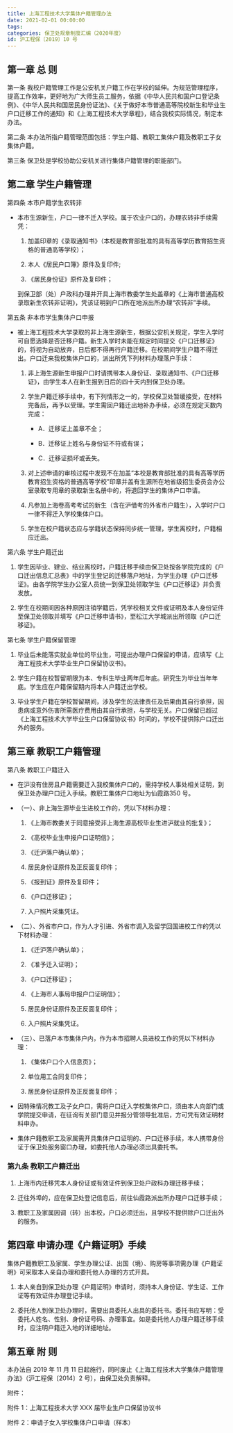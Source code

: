 ```yaml
---
title: 上海工程技术大学集体户籍管理办法
date: 2021-02-01 00:00:00
tags: 
categories: 保卫处规章制度汇编（2020年度）
id: 沪工程保〔2019〕10 号
---
```


## 第一章 总 则

第一条 我校户籍管理工作是公安机关户籍工作在学校的延伸。为规范管理程序，提高工作效率，更好地为广大师生员工服务，依据《中华人民共和国户口登记条例》、《中华人民共和国居民身份证法》、《关于做好本市普通高等院校新生和毕业生户口迁移工作的通知》和《上海工程技术大学章程》，结合我校实际情况，制定本办法。

第二条 本办法所指户籍管理范围包括：学生户籍、教职工集体户籍及教职工子女集体户籍。

第三条 保卫处是学校协助公安机关进行集体户籍管理的职能部门。

## 第二章 学生户籍管理

第四条 本市户籍学生农转非

- 本市生源新生，户口一律不迁入学校。属于农业户口的，办理农转非手续需凭：

  1. 加盖印章的《录取通知书》（本校是教育部批准的具有高等学历教育招生资格的普通高等学校）；

  2. 本人《居民户口簿》原件及复印件;

  3. 《居民身份证》原件及复印件；

  到保卫部（处）户政科办理并开具上海市教委学生处盖章的《上海市普通高校录取新生农转非证明》，凭该证明到户口所在地派出所办理“农转非”手续。

第五条 非本市学生集体户口申报

- 被上海工程技术大学录取的非上海生源新生，根据公安机关规定，学生入学时可自愿选择是否迁移户籍。新生入学时未能在规定时间提交《户口迁移证》的，将视为自动放弃，日后都不得再行户籍迁移。在校期间学生户籍不得迁出。户口迁来我校集体户口的，派出所凭下列材料办理落户手续：

  1. 非上海生源新生申报户口时请携带本人身份证、录取通知书、《户口迁移证》，由学生本人在新生报到日后的四十天内到保卫处办理。

  2. 学生户籍迁移手续中，有下列情形之一的，学校保卫处暂缓接受，在材料完备后，再予以受理。学生需回户籍迁出地补办手续，必须在规定天数内完成：

     - A．迁移证上盖章不全；

     - B．迁移证上姓名与身份证不符或有误；

     - C．迁移证损坏或丢失。

  3. 对上述申请的审核过程中发现不在加盖“本校是教育部批准的具有高等学历教育招生资格的普通高等学校”印章并盖有生源所在地省级招生委员会办公室录取专用章的录取新生名册中的，将退回学生的集体户口申请。

  4. 凡参加上海卷高考考试的新生（含在沪借考的外省市户籍生），入学时户口一律不得迁入学校集体户口。

  5. 学生在校户籍状态应与学籍状态保持同步统一管理，学生离校时，户籍相应迁出。

第六条 学生户籍迁出

1. 学生因毕业、肄业、结业离校时，户籍迁移手续由保卫处按各学院完成的《户口迁出信息汇总表》中的学生登记的迁移落户地址，为学生办理《户口迁移证》。由各学院学生办公室人员统一到保卫处领取学生《户口迁移证》并负责发放。

2. 学生在校期间因各种原因注销学籍后，凭学校相关文件或证明及本人身份证件至保卫处领取并填写《户口迁移申请书》，至松江大学城派出所领取《户口迁移证》。

第七条 学生户籍保留管理

1. 毕业后未能落实就业单位的毕业生，可提出办理户口保留的申请，应填写《上海工程技术大学毕业生户口保留协议书》。

2. 学生户籍在校暂留期限为本、专科生毕业两年后年底。研究生为毕业当年年底。学生应在户籍保留期内将本人户籍迁出学校。

3. 毕业学生户籍在学校暂留期间，涉及学生的法律责任及后果由其自行承担，因患病或意外伤害所需医疗费用由其自行承担，与学校无关。户口保留已超过《上海工程技术大学毕业生户口保留协议书》时间的，学校不提供除户口迁出外的服务。

## 第三章 教职工户籍管理

第八条 教职工户籍迁入

- 在沪没有住房且户籍需要迁入我校集体户口的，需持学校人事处相关证明，到保卫处办理户口迁入手续。教职工集体户口地址为仙霞路350 号。

- （一）、非上海生源毕业生进校工作的，凭以下材料办理：

  1. 《上海市教委关于同意接受非上海生源高校毕业生进沪就业的批复》；

  2. 《高校毕业生申报户口证明信》；

  3. 《迁沪落户确认单》；

  4. 居民身份证原件及正反面复印件；

  5. 《报到证》原件及复印件；

  6. 《户口迁移证》；

  7. 入户照片采集凭证。

- （二）、外省市户口，作为人才引进、外省市调入及留学回国进校工作的凭以下材料办理：

  1. 《迁沪落户确认单》；

  2. 《准予迁入证明》；

  3. 《户口迁移证》；

  4. 《上海市人事局申报户口证明信》；

  5. 居民身份证原件及正反面复印件；

  6. 入户照片采集凭证。

- （三）、已落户本市集体户内，作为本市招聘人员进校工作的凭以下材料办理：

  1. 《集体户口个人信息页》；

  2. 单位用工合同复印件；

  3. 居民身份证原件及正反面复印件；

- 因特殊情况教工及子女户口，需将户口迁入学校集体户口，须由本人向部门或学院提交申请，在征询有关部门意见并报分管领导批准后，方可凭有效证明材料申办。

- 集体户籍教职工及家属需开具集体户口证明的、户口迁移手续，本人携带身份证于保卫处服务窗口办理，如委托他人办理必须出具委托书。

### 第九条 教职工户籍迁出

1. 上海市内迁移凭本人身份证或有效证件到保卫处户政科办理迁移手续；

2. 迁往外埠的，应在保卫处登记信息后，前往仙霞路派出所办理户口迁移手续；

3. 教职工及家属因调（转）出本校，户口必须迁出，且学校不提供除户口迁出外的服务。

## 第四章 申请办理《户籍证明》手续

集体户籍教职工及家属、学生办理公证、出国（境）、购房等事项需办理《户籍证明》可采取本人亲自办理和委托他人办理的方式开具。

1. 本人亲自到保卫处办理《户籍证明》申请时，须持本人身份证、学生证、工作证等有效证件办理登记手续。

2. 委托他人到保卫处办理时，需要出具委托人出具的委托书。委托书应写明：受委托人姓名、性别、身份证号码、办理事宜。如是委托他人办理户籍迁移手续时，应注明户籍迁入地的详细地址。

## 第五章 附 则

本办法自 2019 年 11 月 11 日起施行，同时废止《上海工程技术大学集体户籍管理办法》（沪工程保〔2014〕2 号），由保卫处负责解释。

附件：

附件 1：上海工程技术大学 XXX 届毕业生户口保留协议书

附件 2：申请子女入学校集体户口申请（样本）
